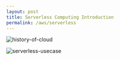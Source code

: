 ```yaml
---
layout: post
title: Serverless Computing Introduction
permalink: /aws/serverless
---
```


![history-of-cloud]({{site.cdn}}/aws/serverless/history-of-cloud.png)

![serverless-usecase]({{site.cdn}}/aws/serverless/serverless-usecase.png)
